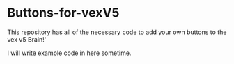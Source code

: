 # Buttons-for-vexV5
This repository has all of the necessary code to add your own buttons to the vex v5 Brain!'


I will write example code in here sometime.
